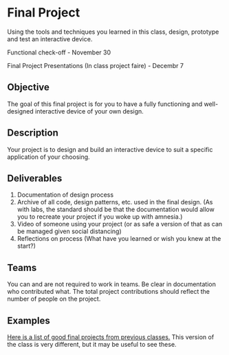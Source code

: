 # Final Project

Using the tools and techniques you learned in this class, design, prototype and test an interactive device.

Functional check-off - November 30
 
Final Project Presentations (In class project faire) - Decembr 7

 

## Objective

The goal of this final project is for you to have a fully functioning and well-designed interactive device of your own design.
 
## Description
Your project is to design and build an interactive device to suit a specific application of your choosing. 

## Deliverables

1. Documentation of design process
2. Archive of all code, design patterns, etc. used in the final design. (As with labs, the standard should be that the documentation would allow you to recreate your project if you woke up with amnesia.)
3. Video of someone using your project (or as safe a version of that as can be managed given social distancing)
4. Reflections on process (What have you learned or wish you knew at the start?)


## Teams

You can and are not required to work in teams. Be clear in documentation who contributed what. The total project contributions should reflect the number of people on the project.

## Examples

[Here is a list of good final projects from previous classes.](https://github.com/FAR-Lab/Developing-and-Designing-Interactive-Devices/wiki/Previous-Final-Projects)
This version of the class is very different, but it may be useful to see these.
